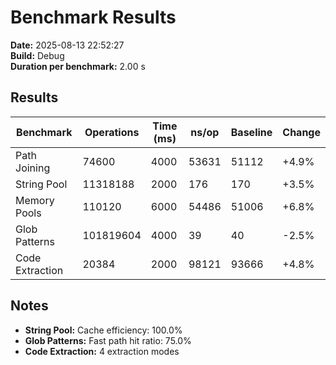 # Benchmark Results

**Date:** 2025-08-13 22:52:27  
**Build:** Debug  
**Duration per benchmark:** 2.00 s  

## Results

| Benchmark | Operations | Time (ms) | ns/op | Baseline | Change |
|-----------|------------|-----------|-------|----------|--------|
| Path Joining | 74600 | 4000 | 53631 | 51112 | +4.9% |
| String Pool | 11318188 | 2000 | 176 | 170 | +3.5% |
| Memory Pools | 110120 | 6000 | 54486 | 51006 | +6.8% |
| Glob Patterns | 101819604 | 4000 | 39 | 40 | -2.5% |
| Code Extraction | 20384 | 2000 | 98121 | 93666 | +4.8% |

## Notes

- **String Pool:** Cache efficiency: 100.0%
- **Glob Patterns:** Fast path hit ratio: 75.0%
- **Code Extraction:** 4 extraction modes
